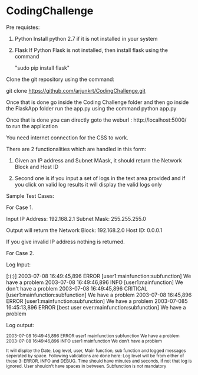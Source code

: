 # CodingChallenge

Pre requistes:
1. Python
   Install python 2.7 if it is not installed in your system

2. Flask
   If Python Flask is not installed, then install  flask using the command

    "sudo pip install flask"

Clone the git repository using the command:

git clone https://github.com/arjunkrt/CodingChallenge.git

Once that is done go inside the Coding Challenge folder and then go inside the FlaskApp folder run the app.py
using the command python app.py

Once that is done you can directly goto the weburl : http://localhost:5000/ to run the application

You need internet connection for the CSS to work.

There are 2 functionalities which are handled in this form:
1. Given an IP address and Subnet MAask, it should return the Network Block and Host ID

2. Second one is if you input a set of logs in the text area provided and if you click on valid log results it will
 display the valid logs only


Sample Test Cases:

For Case 1.

Input IP Address: 192.168.2.1
Subnet Mask: 255.255.255.0

Output will return the Network Block: 192.168.2.0
Host ID: 0.0.0.1

If you give invalid IP address nothing is returned.

For Case 2.

Log Input:

<DATE> <LOG LEVEL> [<USER>:<FUNCTION>(:<SUBFUNCTION>)] <MESSAGE>
2003-07-08 16:49:45,896 ERROR [user1:mainfunction:subfunction] We have a problem
2003-07-08 16:49:46,896 INFO [user1:mainfunction] We don't have a problem
2003-07-08 16:49:45,896 CRITICAL [user1:mainfunction:subfunction] We have a problem
2003-07-08 16:45,896 ERROR [user1:mainfunction:subfunction] We have a problem
2003-07-085 16:45:13,896 ERROR [best user ever:mainfunction:subfunction] We have a problem

Log output:
<Date> <Log Level> <User> <Main Function> <Sub Function> <Logged Message>
2003-07-08 16:49:45,896 ERROR user1 mainfunction subfunction We have a problem
2003-07-08 16:49:46,896 INFO user1 mainfunction We don't have a problem

It will display the Date, Log level, user, Main function, sub function and logged messages seperated by space.
Following validations are done here:
Log level will be from either of these 3: ERROR, INFO and DEBUG.
Time should have minutes and seconds, if not that log is ignored.
User shouldn't have spaces in between.
Subfunction is not mandatory


